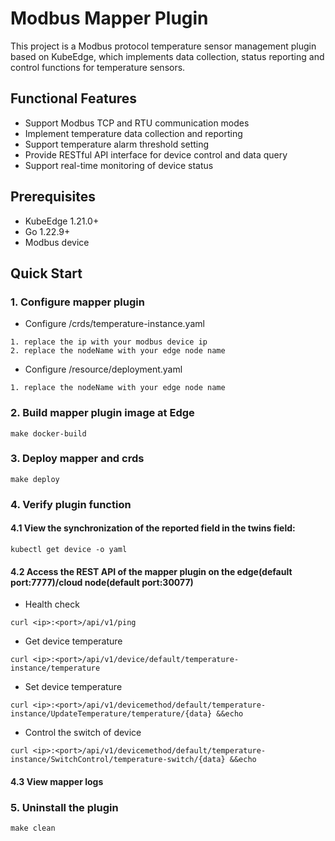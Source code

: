 # Modbus Mapper Plugin

This project is a Modbus protocol temperature sensor management plugin based on KubeEdge, which implements data collection, status reporting and control functions for temperature sensors.

## Functional Features

- Support Modbus TCP and RTU communication modes
- Implement temperature data collection and reporting
- Support temperature alarm threshold setting
- Provide RESTful API interface for device control and data query
- Support real-time monitoring of device status


## Prerequisites

- KubeEdge 1.21.0+
- Go 1.22.9+
- Modbus device

## Quick Start

### 1. Configure mapper plugin
- Configure /crds/temperature-instance.yaml
```
1. replace the ip with your modbus device ip 
2. replace the nodeName with your edge node name
```
- Configure /resource/deployment.yaml
```
1. replace the nodeName with your edge node name
```
### 2. Build mapper plugin image at Edge
```
make docker-build
```
### 3. Deploy mapper and crds
```
make deploy
```
### 4. Verify plugin function
#### 4.1 View the synchronization of the reported field in the twins field:
```
kubectl get device -o yaml
```
#### 4.2 Access the REST API of the mapper plugin on the edge(default port:7777)/cloud node(default port:30077)
- Health check
```
curl <ip>:<port>/api/v1/ping
```

- Get device temperature
```
curl <ip>:<port>/api/v1/device/default/temperature-instance/temperature
```

- Set device temperature
```
curl <ip>:<port>/api/v1/devicemethod/default/temperature-instance/UpdateTemperature/temperature/{data} &&echo
```
- Control the switch of device
```
curl <ip>:<port>/api/v1/devicemethod/default/temperature-instance/SwitchControl/temperature-switch/{data} &&echo
```

#### 4.3 View mapper logs

### 5. Uninstall the plugin
```
make clean
```